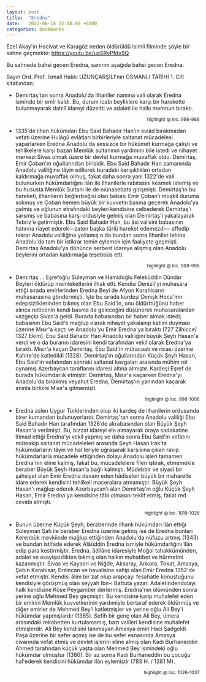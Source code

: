 ```yaml
---
layout: post
title:  "Eredna"
date:   2022-08-18 22:40:00 +0200
categories: bookmarks
---
```


Ezel Akay'ın Hacivat ve Karagöz neden öldürüldü isimli filminde şöyle bir sahne geçmekte:
<https://youtu.be/uaSRvPfdv9Q>

Bu sahnede bahsi gecen Eredna, sanırım aşağıda bahsi gecen Eredna.

Sayın Ord. Prof. İsmail Hakkı UZUNÇARŞILI'nın OSMANLI TARİHİ 1. Cilt kitabından:

* Demirtaş'tan sonra Anadolu'da Ilhanîler namına vali olarak Eredna isminde bir emîr kaldı. Bu, durum icabı beyliklere karşı bir harekette bulunmayarak dahilî idareyi düzeltti ve adaleti ile halkı memnun bıraktı.

<p style="text-align: right;"><sup>highlight @ loc. 986-988</sup></p>

* 1335'de ilhan hükümdarı Ebu Said Bahadır Han'ın evlâd bırakmadan vefatı üzerine Hulâgû evlâtları birbirleriyle saltanat mücadelesi yaparlarken Eredna Anadolu'da sessizce bir hükümet kurmağa çalıştı ve tehlikelere karşı bazan Memlûk sultanının yardımını bile istedi ve nihayet merkezi Sivas olmak üzere bir devlet kurmağa muvaffak oldu. Demirtaş, Emir Çoban'm oğullarından birisidir. Ebu Said Bahadır Han zamanında Anadolu valiliğine tâyin edilerek buradaki karışıklıkları ortadan kaldırmağa muvaffak olmuş, fakat daha sonra yani 1322'de vali bulunurken hükümdarlığını ilân ile îlhanilerle rabıtasını kesmek istemiş ve bu hususta Memlûk Sultanı ile de nıünasebata girişmişti. Demirtaş'ın bu hareketi, îlhanilerin beğlerbeğisi olan babası Emir Çoban'ı müşkil duruma sokmuş ve Çoban hemen büyük bir kuvvetin basma geçerek Anadolu'ya gelmiş ve oğlunun etrafındaki beyleri kendisine celbederek Demirtaş'ı sarsmış ve babasına karşı ordusiyle gelmiş olan Demirtaş'i yakalayarak Tebriz'e getirmiştir. Ebu Said Bahadır Han, bu âsi valisini babasının hatırına riayet ederek—zaten başka türlü hareket edemezdi— affedip tekrar Anadolu valiliğine yollamış o da bundan sonra Ilhanîler lehine Anadolu'da tam bir istikrar temin eylemek için faaliyete geçmişti. Demirtaş Anadolu'ya dönünce serbest idareye alışmış olan Anadolu beylerini ortadan kaldırmağa teşebbüs etti.

<p style="text-align: right;"><sup>highlight @ loc. 988-998</sup></p>

* Demirtaş ... Eşrefoğlu Süleyman ve Hamidoğlu Feleküddin Dündar Beyleri öldürüp memleketlerini ilhak etti. Kendisi Denizli'yi muhasara ettiği sırada emirlerinden Eredna Beyi de Afyon Karahisarın muhasarasına göndermişti. İşte bu sırada kardeşi Dımışk Hoca'mn edepsizliklerinden bıkmış olan Ebu Said'in, onu öldürttüğünü haber alınca neticenin kendi basma da geleceğini düşünerek muhasaralardan vazgeçip Sivas'a geldi. Burada babasından bir haber almak istedi; babasının Ebu Said'e mağlup olarak nihayet yakalanıp katlini duyması üzerine Mısır'a kaçtı ve Anadolu'yu Emir Eredna'ya bıraktı (727 Zilhicce/ 1327 Ekim). Ebu Said Bahadır Han Anadolu valiliğini büyük Şeyh Hasan'a verdi ve o da buranın idaresini kendi tarafından vekil olarak Eredna'ya bıraktı. Mısır'a kaçan Demirtaş, Ebu Said'in müracaatı ve ricası üzerine Kahire'de katledildi (1328). Demirtaş'ın oğullarından Küçük Şeyh Hasan, Ebu Said'in vefatından sonraki saltanat kavgaları arasında mühim rol oynamış Azerbaycan taraflarını idaresi altına almıştır. Kardeşi Eşref de burada hükümdarlık etmiştir. Demirtaş, Mısır'a kaçarken Eredna'yı Anadolu'da bırakmış veyahut Eredna, Demirtaş'ın yanından kaçarak anınla birlikte Mısır'a gitmemişti.

<p style="text-align: right;"><sup>highlight @ loc. 998-1008</sup></p>

* Eredna aslen Uygur Türklerinden olup iki kardeş de ilhanilerin ordusunda birer kumandan bulunuyorlardı. Demirtaş'tan sonra Anadolu valiliği Ebu Said Bahadır Han tarafından 1328’de akrabasından olan Büyük Şeyh Hasan'a verilmişti. Bu, bizzat idareyi ele almayarak oraya sadakatine îtimad ettiği Eredna'yı vekil yapmış ve daha sonra Ebu Said'in vefatını müteakip saltanat mücadeleleri arasında Şeyh Hasan Irak'ta hükümdarların tâyin ve hal'leriyle uğraşarak karşısına çıkan rakip hükümdarlarla mücadele ettiğinden dolayı Anadolu işleri tamamen Eredna'nın eline kalmış, fakat bu, mücadelelere fîlen iştirak, etmemekle beraber Büyük Şeyh Hasan'a bağlı kalmıştı. Müdebbir ve siyasî bir şahsiyet olan Emir Eredna devam eden hâdiseleri büyük bir maharetle idare ederek kendisini tehlikeli maceralara atmamıştır. Büyük Şeyh Hasan'ı mağlup ederek Azerbaycan'ı alan Demirtaş'ın oğlu Küçük Şeyh Hasan, Emir Eredna'ya kendisine tâbi olmasını teklif etmiş, fakat red cevabı almıştı.

<p style="text-align: right;"><sup>highlight @ loc. 1019-1026</sup></p>

* Bunun üzerine Küçük Şeyh, beraberinde ilhanlı hükümdarı îlân ettiği Süleyman Şah ile beraber Eredna üzerine gelmiş ise de Eredna bunları Kerenbük mevkiinde mağlup ettiğinden Anadolu'da nüfuzu artmış (1343) ve bundan istifade ederek Alâüddin Eredna ismiyle hükümdarlığını îlân edip para kestirmiştir. Eredna, âdilâne idaresiyle Moğol tahakkümünden, adalet ve asayişsizlikten bıkmış olan halkın muhabbet ve hürmetini kazanmıştır. Sivas ve Kayseri ve Niğde, Aksaray, Ankara, Tokat, Amasya, Şebin Karahisar, Erzincan ve havalisine sahip olan Emir Eredna 1352'de vefat etmiştir. Kendisi âlim bir zat olup arapçayı fesahatle konuştuğunu kendisiyle görüşmüş olan seyyah Ibn-i Battuta yazar. Adaletindendolayı halk kendisine Köse Peygamber derlermiş. Eredna'nın ölümünden sonra yerine oğlu Mehmed Bey geçmiştir. Bu kendisine karşı muhalefet eden bir emirini Memlûk kuvvetkerinin yardımiyle bertaraf ederek öldürmüş ve diğer emirler de Mehmed Bey'i katletmişler ve yerine oğlu Ali Bey'i hükümdar yapmışlardır (1365). Sefih bir genç olan Ali Bey, ümera arasındaki rekabetten kurtulamamış, bazı valileri kendisine muhalefet etmişlerdir. Ali Bey kendisini tanımayan Amasya emiri Haci Şadgeldi Paşa üzerine bir sefer açmış ise de bu sefer esnasında Amasya civarında vefat etmiş ve devlet işlerini eline almış olan Kadı Burhaneddin Ahmed tarafından küçük yaşta olan Mehmed Bey ismindeki oğlu hükümdar olmuştur (1380). Bir az sonra Kadı Burhaneddin bu çocuğu hal'ederek kendisini hükümdar ilân eylemiştir (783 H. / 1381 M).

<p style="text-align: right;"><sup>highlight @ loc. 1026-1037</sup></p>

